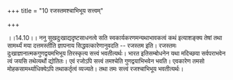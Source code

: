 +++
title = "10 रजस्तमश्चाभिभूय सत्त्वम्"

+++
  
  
।।14.10।। ननु सुखदुःखाद्यदृष्टसाधनत्वे सति स्वकार्यकरणमन्यथाभावकत्वं कथं
इत्याशङ्क्य तेषां तथा सामर्थ्यं मया दत्तमस्तीति ज्ञापनाय
सिद्धवत्कारेणानुवदति -- रजस्तम इति। रजस्तमः दुःखाज्ञानात्मकगुणद्वयमभिभूय
तिरस्कृत्य सत्त्वं भवतीत्यर्थः। भारत इतिसम्बोधनेन यथा मदिच्छया
सर्वपराभवेन त्वं जयसि तथेत्यर्थो द्योतितः। एवं रजोऽपि सत्त्वं तमश्चेति
गुणद्वयाभिभवेन भवति। एवकारेण तमसो मोहकसामर्थ्याधिक्येऽपि तथाकर्तृत्वं
व्यज्यते। तथा तमः सत्त्वं रजश्चाभिभूय भवतीत्यर्थः।  
  
